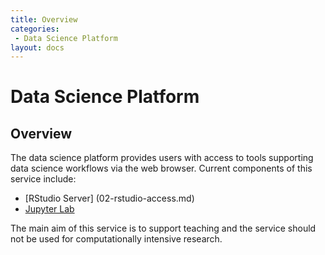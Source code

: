 ```yaml
---
title: Overview
categories:
 - Data Science Platform
layout: docs
---
```


# Data Science Platform

## Overview
The data science platform provides users with access to tools supporting data science workflows via the web browser. Current components of this service include:

* [RStudio Server] (02-rstudio-access.md)
* [Jupyter Lab](04-jupyter.md)

The main aim of this service is to support teaching and the service should not be used for computationally intensive research.
